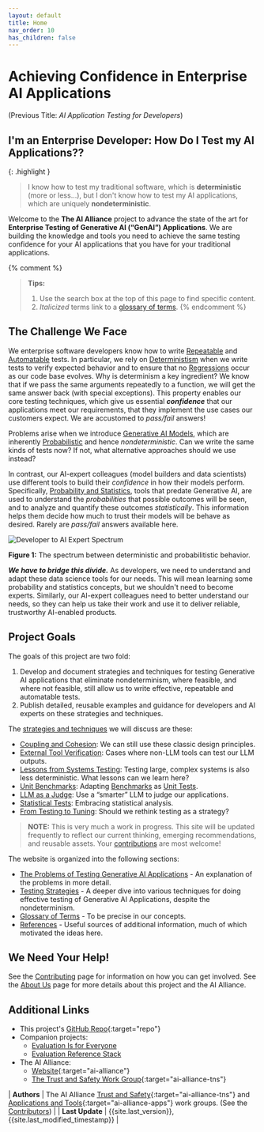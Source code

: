 ```yaml
---
layout: default
title: Home
nav_order: 10
has_children: false
---
```


# Achieving Confidence in Enterprise AI Applications

(Previous Title: _AI Application Testing for Developers_)

## I'm an Enterprise Developer: How Do I Test my AI Applications??

{: .highlight }
> I know how to test my traditional software, which is **deterministic** (more or less...), but I don't know how to test my AI applications, which are uniquely **nondeterministic**.

Welcome to the **The AI Alliance** project to advance the state of the art for **Enterprise Testing of Generative AI (&ldquo;GenAI&rdquo;) Applications**. We are building the knowledge and tools you need to achieve the same testing confidence for your AI applications that you have for your traditional applications.

{% comment %}
> **Tips:**
>
> 1. Use the search box at the top of this page to find specific content.
> 2. _Italicized_ terms link to a [glossary of terms]({{site.glossaryurl}}).
{% endcomment %}

## The Challenge We Face

We enterprise software developers know how to write [Repeatable]({{site.glossaryurl}}/#repeatable) and [Automatable]({{site.glossaryurl}}/#automatable) tests. In particular, we rely on [Deterministism]({{site.glossaryurl}}/#determinism) when we write tests to verify expected behavior and to ensure that no [Regressions]({{site.glossaryurl}}/#regression) occur as our code base evolves. Why is determinism a key ingredient? We know that if we pass the same arguments repeatedly to a function, we will get the same answer back (with special exceptions). This property enables our core testing techniques, which give us essential _**confidence**_ that our applications meet our requirements, that they implement the use cases our customers expect. We are accustomed to _pass/fail_ answers!

Problems arise when we introduce [Generative AI Models]({{site.glossaryurl}}/#genenerative-ai-model), which are inherently [Probabilistic]({{site.glossaryurl}}/#probability-and-statistics) and hence _nondeterministic_. Can we write the same kinds of tests now? If not, what alternative approaches should we use instead?

In contrast, our AI-expert colleagues (model builders and data scientists) use different tools to build their _confidence_ in how their models perform. Specifically, [Probability and Statistics]({{site.glossaryurl}}/#probability-and-statistics), tools that predate Generative AI, are used to understand the _probabilities_ that possible outcomes will be seen, and to analyze and quantify these outcomes _statistically_. This information helps them decide how much to trust their models will be behave as desired. Rarely are _pass/fail_ answers available here.

![Developer to AI Expert Spectrum]({{site.baseurl}}/assets/images/developer-to-AI-expert-spectrum.png "Developer to AI Expert Spectrum")

**Figure 1:** The spectrum between deterministic and probabilitistic behavior.

_**We have to bridge this divide.**_ As developers, we need to understand and adapt these data science tools for our needs. This will mean learning some probability and statistics concepts, but we shouldn't need to become experts. Similarly, our AI-expert colleagues need to better understand our needs, so they can help us take their work and use it to deliver reliable, trustworthy AI-enabled products.

## Project Goals

The goals of this project are two fold:

1. Develop and document strategies and techniques for testing Generative AI applications that eliminate nondeterminism, where feasible, and where not feasible, still allow us to write effective, repeatable and automatable tests.
2. Publish detailed, reusable examples and guidance for developers and AI experts on these strategies and techniques.

The [strategies and techniques]({{site.baseurl}}/testing-strategies/testing-strategies) we will discuss are these:
* [Coupling and Cohesion]({{site.baseurl}}/testing-strategies/coupling-cohesion): We can still use these classic design principles.
* [External Tool Verification]({{site.baseurl}}/testing-strategies/external-verification): Cases where non-LLM tools can test our LLM outputs.
* [Lessons from Systems Testing]({{site.baseurl}}/testing-strategies/systems-testing): Testing large, complex systems is also less deterministic. What lessons can we learn here?
* [Unit Benchmarks]({{site.baseurl}}/testing-strategies/unit-benchmarks): Adapting [Benchmarks]({{site.glossaryurl}}/#benchmark) as [Unit Tests]({{site.glossaryurl}}/#unit-test).
* [LLM as a Judge]({{site.baseurl}}/testing-strategies/llm-as-a-judge): Use a &ldquo;smarter&rdquo; LLM to judge our applications.
* [Statistical Tests]({{site.baseurl}}/testing-strategies/statistical-tests): Embracing statistical analysis.
* [From Testing to Tuning]({{site.baseurl}}/testing-strategies/from-testing-to-tuning): Should we rethink testing as a strategy?

> **NOTE:** This is very much a work in progress. This site will be updated frequently to reflect our current thinking, emerging recommendations, and reusable assets. Your [contributions]({{site.baseurl}}/contributing) are most welcome!

The website is organized into the following sections:

* [The Problems of Testing Generative AI Applications]({{site.baseurl}}/testing-problems) - An explanation of the problems in more detail.
* [Testing Strategies]({{site.baseurl}}/testing-strategies/testing-strategies) - A deeper dive into various techniques for doing effective testing of Generative AI Applications, despite the nondeterminism.
* [Glossary of Terms]({{site.glossaryurl}}) - To be precise in our concepts.
* [References]({{site.baseurl}}/references) - Useful sources of additional information, much of which motivated the ideas here.

## We Need Your Help!

See the [Contributing]({{site.baseurl}}/contributing) page for information on how you can get involved. See the [About Us]({{site.baseurl}}/about) page for more details about this project and the AI Alliance.

## Additional Links

* This project's [GitHub Repo](https://github.com/The-AI-Alliance/ai-application-testing){:target="repo"}
* Companion projects: 
	* <a href="https://the-ai-alliance.github.io/trust-safety-evals/" target="eie">Evaluation Is for Everyone</a>
	* <a href="https://the-ai-alliance.github.io/eval-ref-stack/" target="ers">Evaluation Reference Stack</a>
* The AI Alliance: 
	* [Website](https://thealliance.ai){:target="ai-alliance"}
	* [The Trust and Safety Work Group](https://thealliance.ai/focus-areas/trust-and-safety){:target="ai-alliance-tns"} 

| **Authors**     | The AI Alliance [Trust and Safety](https://thealliance.ai/focus-areas/trust-and-safety){:target="ai-alliance-tns"} and [Applications and Tools](https://thealliance.ai/focus-areas/applications-and-tools){:target="ai-alliance-apps"} work groups. (See the [Contributors]({{site.baseurl}}/contributing/#contributors)) |
| **Last Update** | {{site.last_version}}, {{site.last_modified_timestamp}} |
